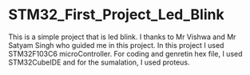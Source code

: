 # STM32_First_Project_Led_Blink
This is a simple project that is led blink. I thanks to Mr Vishwa and Mr Satyam Singh who guided me in this project. In this project I used STM32F103C6 microController. For coding and genretin hex file, I used STM32CubeIDE and for the sumalation, I used proteus. 
